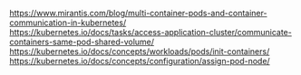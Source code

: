 https://www.mirantis.com/blog/multi-container-pods-and-container-communication-in-kubernetes/ </br>
https://kubernetes.io/docs/tasks/access-application-cluster/communicate-containers-same-pod-shared-volume/ </br>
https://kubernetes.io/docs/concepts/workloads/pods/init-containers/ </br>
https://kubernetes.io/docs/concepts/configuration/assign-pod-node/ </br>
